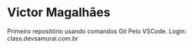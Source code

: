 # Victor Magalhães
Primeiro repositório usando comandos Git Pelo VSCode.
Login: class.devsamurai.com.br
